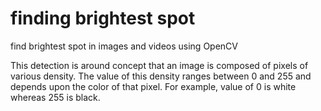 # finding brightest spot
 find brightest spot in images and videos using OpenCV

This detection is around concept that an image is composed of pixels of various density. The value of this density ranges between 0 and 255 and depends upon the color of that pixel. For example, value of 0 is white whereas 255 is black. 
